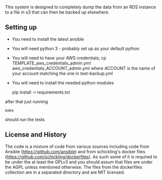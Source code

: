 This system is designed to completely dump the data from an RDS
instance to a file in s3 that can then be backed up elsewhere.


## Setting up

* You need to install the latest ansible
* You will need python 3 - probably set up as your default python
* You will need to have your AWS credentials;
   cp TEMPLATE_aws_credentials_admin.yml aws_credentials_ACCOUNT_admin.yml
  where ACCOUNT is the name of your account matching the one in test-backup.yml
* You will need to install the needed python modules

  pip install -r requirements.txt

after that just running

    make

should run the tests

## License and History

The code is a mixture of code from various sources including code from
Ansible (https://github.com/ansible) and from schickling's docker
files (https://github.com/schickling/dockerfiles).  As such some of it
is required to be under the at least the GPLv3 and you should assum
that files are under the AGPL unless mentioned otherwise.  The files
from the dockerfiles collection are in a separated directory and are
MIT licensed.
